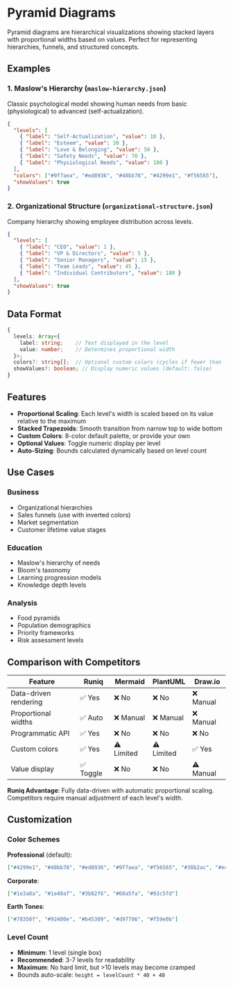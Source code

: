 # Pyramid Diagrams

Pyramid diagrams are hierarchical visualizations showing stacked layers with proportional widths based on values. Perfect for representing hierarchies, funnels, and structured concepts.

## Examples

### 1. Maslow's Hierarchy (`maslow-hierarchy.json`)
Classic psychological model showing human needs from basic (physiological) to advanced (self-actualization).

```json
{
  "levels": [
    { "label": "Self-Actualization", "value": 10 },
    { "label": "Esteem", "value": 30 },
    { "label": "Love & Belonging", "value": 50 },
    { "label": "Safety Needs", "value": 70 },
    { "label": "Physiological Needs", "value": 100 }
  ],
  "colors": ["#9f7aea", "#ed8936", "#48bb78", "#4299e1", "#f56565"],
  "showValues": true
}
```

### 2. Organizational Structure (`organizational-structure.json`)
Company hierarchy showing employee distribution across levels.

```json
{
  "levels": [
    { "label": "CEO", "value": 1 },
    { "label": "VP & Directors", "value": 5 },
    { "label": "Senior Managers", "value": 15 },
    { "label": "Team Leads", "value": 45 },
    { "label": "Individual Contributors", "value": 180 }
  ],
  "showValues": true
}
```

## Data Format

```typescript
{
  levels: Array<{
    label: string;    // Text displayed in the level
    value: number;    // Determines proportional width
  }>;
  colors?: string[];  // Optional custom colors (cycles if fewer than levels)
  showValues?: boolean; // Display numeric values (default: false)
}
```

## Features

- **Proportional Scaling**: Each level's width is scaled based on its value relative to the maximum
- **Stacked Trapezoids**: Smooth transition from narrow top to wide bottom
- **Custom Colors**: 8-color default palette, or provide your own
- **Optional Values**: Toggle numeric display per level
- **Auto-Sizing**: Bounds calculated dynamically based on level count

## Use Cases

### Business
- Organizational hierarchies
- Sales funnels (use with inverted colors)
- Market segmentation
- Customer lifetime value stages

### Education
- Maslow's hierarchy of needs
- Bloom's taxonomy
- Learning progression models
- Knowledge depth levels

### Analysis
- Food pyramids
- Population demographics
- Priority frameworks
- Risk assessment levels

## Comparison with Competitors

| Feature | Runiq | Mermaid | PlantUML | Draw.io |
|---------|-------|---------|----------|---------|
| Data-driven rendering | ✅ Yes | ❌ No | ❌ No | ❌ Manual |
| Proportional widths | ✅ Auto | ❌ Manual | ❌ Manual | ❌ Manual |
| Programmatic API | ✅ Yes | ❌ No | ❌ No | ❌ No |
| Custom colors | ✅ Yes | ⚠️ Limited | ⚠️ Limited | ✅ Yes |
| Value display | ✅ Toggle | ❌ No | ❌ No | ⚠️ Manual |

**Runiq Advantage**: Fully data-driven with automatic proportional scaling. Competitors require manual adjustment of each level's width.

## Customization

### Color Schemes

**Professional** (default):
```json
["#4299e1", "#48bb78", "#ed8936", "#9f7aea", "#f56565", "#38b2ac", "#ecc94b", "#667eea"]
```

**Corporate**:
```json
["#1e3a8a", "#1e40af", "#3b82f6", "#60a5fa", "#93c5fd"]
```

**Earth Tones**:
```json
["#78350f", "#92400e", "#b45309", "#d97706", "#f59e0b"]
```

### Level Count
- **Minimum**: 1 level (single box)
- **Recommended**: 3-7 levels for readability
- **Maximum**: No hard limit, but >10 levels may become cramped
- Bounds auto-scale: `height = levelCount * 40 + 40`
